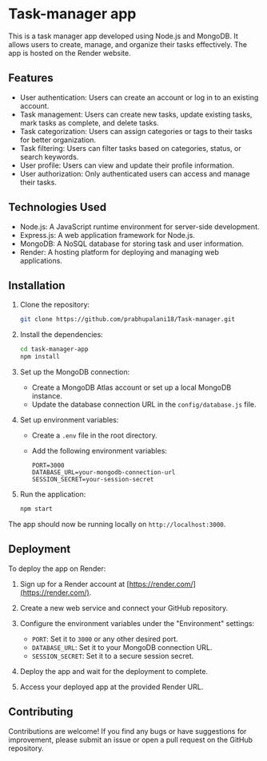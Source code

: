 # Task-manager app

This is a task manager app developed using Node.js and MongoDB. It allows users to create, manage, and organize their tasks effectively. The app is hosted on the Render website.

## Features

- User authentication: Users can create an account or log in to an existing account.
- Task management: Users can create new tasks, update existing tasks, mark tasks as complete, and delete tasks.
- Task categorization: Users can assign categories or tags to their tasks for better organization.
- Task filtering: Users can filter tasks based on categories, status, or search keywords.
- User profile: Users can view and update their profile information.
- User authorization: Only authenticated users can access and manage their tasks.

## Technologies Used

- Node.js: A JavaScript runtime environment for server-side development.
- Express.js: A web application framework for Node.js.
- MongoDB: A NoSQL database for storing task and user information.
- Render: A hosting platform for deploying and managing web applications.

## Installation

1. Clone the repository:
    ```sh
   git clone https://github.com/prabhupalani18/Task-manager.git
    ```

2. Install the dependencies:
   ```sh
   cd task-manager-app
   npm install
   ```

3. Set up the MongoDB connection:

   - Create a MongoDB Atlas account or set up a local MongoDB instance.
   - Update the database connection URL in the `config/database.js` file.

4. Set up environment variables:

   - Create a `.env` file in the root directory.
   - Add the following environment variables:

     ```
     PORT=3000
     DATABASE_URL=your-mongodb-connection-url
     SESSION_SECRET=your-session-secret
     ```

5. Run the application:
   ```sh
   npm start
   ```
The app should now be running locally on `http://localhost:3000`.

## Deployment

To deploy the app on Render:

1. Sign up for a Render account at [https://render.com/](https://render.com/).

2. Create a new web service and connect your GitHub repository.

3. Configure the environment variables under the "Environment" settings:

   - `PORT`: Set it to `3000` or any other desired port.
   - `DATABASE_URL`: Set it to your MongoDB connection URL.
   - `SESSION_SECRET`: Set it to a secure session secret.

4. Deploy the app and wait for the deployment to complete.

5. Access your deployed app at the provided Render URL.

## Contributing

Contributions are welcome! If you find any bugs or have suggestions for improvement, please submit an issue or open a pull request on the GitHub repository.
